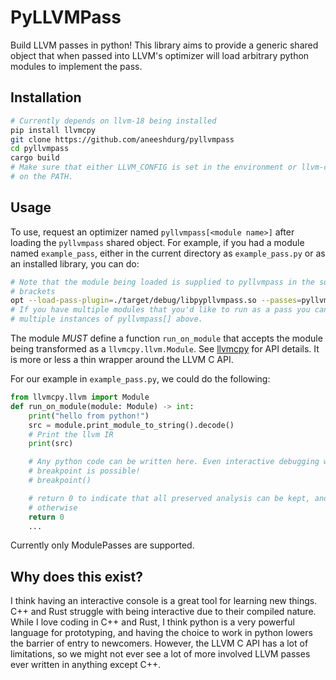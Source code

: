 # PyLLVMPass

Build LLVM passes in python! This library aims to provide a generic shared
object  that when passed into LLVM's optimizer will load arbitrary python
modules to implement the pass.

## Installation

```bash
# Currently depends on llvm-18 being installed
pip install llvmcpy
git clone https://github.com/aneeshdurg/pyllvmpass
cd pyllvmpass
cargo build
# Make sure that either LLVM_CONFIG is set in the environment or llvm-config is
# on the PATH.
```

## Usage

To use, request an optimizer named `pyllvmpass[<module name>]` after loading the
`pyllvmpass` shared object. For example, if you had a module named
`example_pass`, either in the current directory as `example_pass.py` or
as an installed library, you can do:

```bash
# Note that the module being loaded is supplied to pyllvmpass in the square
# brackets
opt --load-pass-plugin=./target/debug/libpypllvmpass.so --passes=pyllvmpass[example_pass] <inputs>...
# If you have multiple modules that you'd like to run as a pass you can include
# multiple instances of pyllvmpass[] above.
```

The module *MUST* define a function `run_on_module` that accepts the module
being transformed as a `llvmcpy.llvm.Module`. See
[llvmcpy](https://github.com/revng/llvmcpy) for API details. It is more or less
a thin wrapper around the LLVM C API.

For our example in `example_pass.py`, we could do the following:
```python
from llvmcpy.llvm import Module
def run_on_module(module: Module) -> int:
    print("hello from python!")
    src = module.print_module_to_string().decode()
    # Print the llvm IR
    print(src)

    # Any python code can be written here. Even interactive debugging with
    # breakpoint is possible!
    # breakpoint()

    # return 0 to indicate that all preserved analysis can be kept, and 1
    # otherwise
    return 0
    ...
```

Currently only ModulePasses are supported.

## Why does this exist?

I think having an interactive console is a great tool for learning new things.
C++ and Rust struggle with being interactive due to their compiled nature. While
I love coding in C++ and Rust, I think python is a very powerful language for
prototyping, and having the choice to work in python lowers the barrier of entry
to newcomers. However, the LLVM C API has a lot of limitations, so we might not
ever see a lot of more involved LLVM passes ever written in anything except C++.
